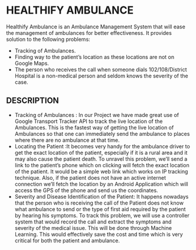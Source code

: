 
# HEALTHIFY AMBULANCE
Healthify Ambulance is an Ambulance Management System that will ease the management of ambulances for better effectiveness. It provides solution to the following problems:

  - Tracking of Ambulances.
  - Finding way to the patient’s location as these locations are not on Google Maps.
  - The person who receives the call when someone dials 102/108/District Hospital is a non-medical person and seldom knows the severity of the case.

## DESCRIPTION

  - Tracking of Ambulances : In our Project we have made great use of Google Transport Tracker API to track the live location of the Ambulances. This is the fastest way of getting the live location of Ambulances so that one can immediately send the ambulance to places where there are no ambulance at that time. 
  - Locating the Patient :It becomes very handy for the ambulance driver to get the exact location of the patient, especially if it is a rural area and it may also cause the patient death. To unravel this problem, we’ll  send a link to the patient’s phone which on clicking will fetch the exact location of the patient. It would be a simple web link which works on IP tracking technique. Also, if the patient does not have an active internet connection we’ll fetch the location by an Android Application which will access the GPS of the phone and send us the coordinates. 
-  Severity and Disease Identification of the Patient: It happens nowadays that the person who is receiving the call of the Patient does not know what ambulance to send or the type of first aid required by the patient by hearing his symptoms. To track this problem, we will use a controller system that would record the call and extract the symptoms and severity of the medical issue. This will be done through Machine Learning. This would effectively save the cost and time which is very critical for both the patient and ambulance.